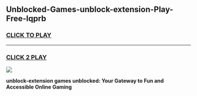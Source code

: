 
## Unblocked-Games-unblock-extension-Play-Free-lqprb
<h3>
<a href="https://premium76.site?title=unblock-extension&ref=23A">CLICK TO PLAY</a></h3>
<hr>

<h3>
<a href="https://premium76.site?title=unblock-extension&ref=23A">CLICK 2 PLAY</a>
  
</h3>

<a href="https://premium76.site?title=unblock-extension&ref=23A"><img src="https://clearcache.store/games.png"></a>


**unblock-extension games unblocked: Your Gateway to Fun and Accessible Online Gaming**
